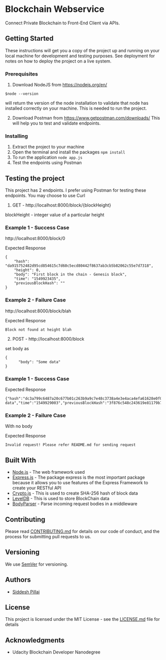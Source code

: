 # Blockchain Webservice

Connect Private Blockchain to Front-End Client via APIs.

## Getting Started

These instructions will get you a copy of the project up and running on your local machine for development and testing purposes. See deployment for notes on how to deploy the project on a live system.

### Prerequisites

1. Download NodeJS from https://nodejs.org/en/
```
$node --version
```
will return the version of the node installation to validate that node has installed correctly on your machine.
This is needed to run the project. 

2. Download Postman from https://www.getpostman.com/downloads/
This will help you to test and validate endpoints.

### Installing

1. Extract the project to your machine
2. Open the terminal and install the packages ```npm install```
3. To run the application ```node app.js```
4. Test the endpoints using Postman

## Testing the project

This project has 2 endpoints. I prefer using Postman for testing these endpoints. You may choose to use Curl


1. GET - http://localhost:8000/block/{blockHeight}

blockHeight - integer value of a particular height

### Example 1 - Success Case

http://localhost:8000/block/0

Expected Response
```
{
    "hash": "da915752482d95cd854615c7d60c5ecd80442f8637ab3cb5b82062c55e7d7318",
    "height": 0,
    "body": "First block in the chain - Genesis block",
    "time": "1549923435",
    "previousBlockHash": ""
}
```

### Example 2 - Failure Case

http://localhost:8000/block/blah

Expected Response
```
Block not found at height blah
```

2. POST - http://localhost:8000/block

set body as

```
{
      "body": "Some data"
}
```

### Example 1 - Success Case

Expected Response
```
{"hash":"dc3a799c6487a20c677b01c263b9a9c7e48c3738a4e3e4aca4efa61628e0f001","height":5,"body":"Some data","time":"1549929003","previousBlockHash":"3f876c548c243619e81179b77216fbc1c40d2e669f64fc731d0458c58f181864"}
```

### Example 2 - Failure Case
With no body

Expected Response
```
Invalid request! Please refer README.md for sending request
```

## Built With

* [Node.js](http://www.dropwizard.io/1.0.2/docs/) - The web framework used
* [Express.js](https://expressjs.com/) - The package express is the most important package because it allows you to use features of the Express Framework to create your RESTful API
* [Crypto.js](https://www.npmjs.com/package/crypto-js) - This is used to create SHA-256 hash of block data
* [LevelDB](https://www.npmjs.com/package/level) - This is used to store BlockChain data
* [BodyParser](https://www.npmjs.com/package/body-parser) - Parse incoming request bodies in a middleware 


## Contributing

Please read [CONTRIBUTING.md](https://gist.github.com/siddeshpillai/3b2f8c6ddaef220a1a27d7891217ff48) for details on our code of conduct, and the process for submitting pull requests to us.

## Versioning

We use [SemVer](http://semver.org/) for versioning.

## Authors

* [Siddesh Pillai](https://github.com/siddeshpillai)

## License

This project is licensed under the MIT License - see the [LICENSE.md](LICENSE.md) file for details

## Acknowledgments

* Udacity Blockchain Developer Nanodegree
